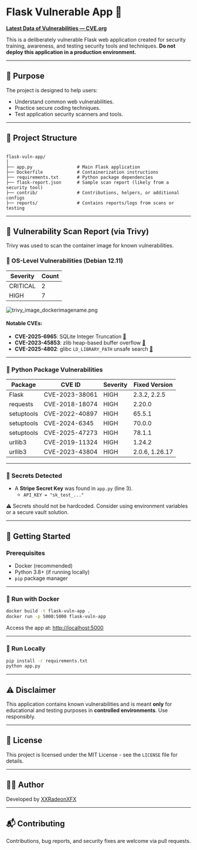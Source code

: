 # Flask Vulnerable App 🚨
**[Latest Data of Vulnerabilities — CVE.org](https://www.cve.org/)**

This is a deliberately vulnerable Flask web application created for security training, awareness, and testing security tools and techniques. **Do not deploy this application in a production environment.**

---

## 🧠 Purpose

The project is designed to help users:
- Understand common web vulnerabilities.
- Practice secure coding techniques.
- Test application security scanners and tools.

---

## 📁 Project Structure

```

flask-vuln-app/
│
├── app.py                 # Main Flask application
├── Dockerfile             # Containerization instructions
├── requirements.txt       # Python package dependencies
├── flask-report.json      # Sample scan report (likely from a security tool)
├── contrib/               # Contributions, helpers, or additional configs
├── reports/               # Contains reports/logs from scans or testing

````

---

## 🧪 Vulnerability Scan Report (via Trivy)

Trivy was used to scan the container image for known vulnerabilities.

### 🐧 OS-Level Vulnerabilities (Debian 12.11)
| Severity     | Count |
|--------------|-------|
| CRITICAL     | 2     |
| HIGH         | 7     |

![trivy_image_dockerimagename.png](Screenshots/trivy_image_dockerimagename.png)

#### Notable CVEs:
- **CVE-2025-6965**: SQLite Integer Truncation [🔗](https://avd.aquasec.com/nvd/cve-2025-6965)
- **CVE-2023-45853**: zlib heap-based buffer overflow [🔗](https://avd.aquasec.com/nvd/cve-2023-45853)
- **CVE-2025-4802**: glibc `LD_LIBRARY_PATH` unsafe search [🔗](https://avd.aquasec.com/nvd/cve-2025-4802)

---

### 🐍 Python Package Vulnerabilities

| Package     | CVE ID                 | Severity | Fixed Version |
|-------------|------------------------|----------|----------------|
| Flask       | CVE-2023-38061         | HIGH     | 2.3.2, 2.2.5   |
| requests    | CVE-2018-18074         | HIGH     | 2.20.0         |
| setuptools  | CVE-2022-40897         | HIGH     | 65.5.1         |
| setuptools  | CVE-2024-6345          | HIGH     | 70.0.0         |
| setuptools  | CVE-2025-47273         | HIGH     | 78.1.1         |
| urllib3     | CVE-2019-11324         | HIGH     | 1.24.2         |
| urllib3     | CVE-2023-43804         | HIGH     | 2.0.6, 1.26.17 |

---

### 🔐 Secrets Detected
- A **Stripe Secret Key** was found in `app.py` (line 3).
  - `API_KEY = "sk_test_..."`

⚠️ Secrets should not be hardcoded. Consider using environment variables or a secure vault solution.

---

## 🚀 Getting Started

### Prerequisites
- Docker (recommended)
- Python 3.8+ (if running locally)
- `pip` package manager

---

### 🐳 Run with Docker

```bash
docker build -t flask-vuln-app .
docker run -p 5000:5000 flask-vuln-app
````

Access the app at: [http://localhost:5000](http://localhost:5000)

---

### 🧪 Run Locally

```bash
pip install -r requirements.txt
python app.py
```

---

## ⚠️ Disclaimer

This application contains known vulnerabilities and is meant **only** for educational and testing purposes in **controlled environments**. Use responsibly.

---

## 📄 License

This project is licensed under the MIT License - see the `LICENSE` file for details.

---

## 👨‍💻 Author

Developed by [XXRadeonXFX](https://github.com/XXRadeonXFX)

---

## 📬 Contributing

Contributions, bug reports, and security fixes are welcome via pull requests.

```

